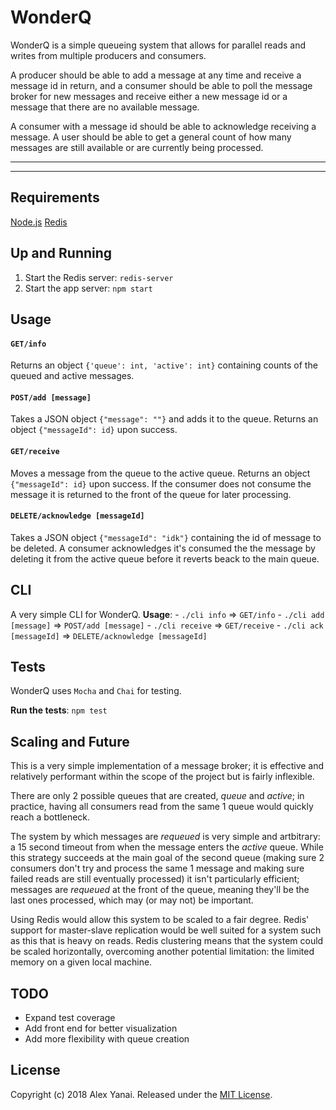 # WonderQ

WonderQ is a simple queueing system that allows for parallel reads and writes from multiple producers and consumers.

A producer should be able to add a message at any time and receive a message id in return, and a consumer should be able to poll the message broker for new messages and receive either a new message id or a message that there are no available message.

A consumer with a message id should be able to acknowledge receiving a message. A user should be able to get a general count of how many messages are still available or are currently being processed.

----
----

## Requirements

[Node.js](https://nodejs.org/en/)
[Redis](https://redis.io/topics/quickstart)

## Up and Running

1. Start the Redis server: `redis-server`
2. Start the app server: `npm start`

## Usage

#### `GET/info`
Returns an object `{'queue': int, 'active': int}` containing counts of the queued and active messages.

#### `POST/add [message]`
Takes a JSON object `{"message": ""}` and adds it to the queue. Returns an object `{"messageId": id}` upon success.

#### `GET/receive`
Moves a message from the queue to the active queue. Returns an object `{"messageId": id}` upon success. If the consumer does not consume the message it is returned to the front of the queue for later processing.

#### `DELETE/acknowledge [messageId]`
Takes a JSON object `{"messageId": "idk"}` containing the id of message to be deleted. A consumer acknowledges it's consumed the the message by deleting it from the active queue before it reverts beack to the main queue.

## CLI
A very simple CLI for WonderQ. **Usage**:
		- `./cli info` => `GET/info`
		- `./cli add [message]` => `POST/add [message]`
		- `./cli receive` => `GET/receive`
		- `./cli ack [messageId]` => `DELETE/acknowledge [messageId]`

## Tests

WonderQ uses `Mocha` and `Chai` for testing.

**Run the tests**: `npm test`

## Scaling and Future
This is a very simple implementation of a message broker; it is effective and relatively performant within the scope of the project but is fairly inflexible.

There are only 2 possible queues that are created, _queue_ and _active_; in practice, having all consumers read from the same 1 queue would quickly reach a bottleneck.

The system by which messages are _requeued_ is very simple and artbitrary: a 15 second timeout from when the message enters the _active_ queue. While this strategy succeeds at the main goal of the second queue (making sure 2 consumers don't try and process the same 1 message and making sure failed reads are still eventually processed) it isn't particularly efficient; messages are _requeued_ at the front of the queue, meaning they'll be the last ones processed, which may (or may not) be important.

Using Redis would allow this system to be scaled to a fair degree. Redis' support for master-slave replication would be well suited for a system such as this that is heavy on reads. Redis clustering means that the system could be scaled horizontally, overcoming another potential limitation: the limited memory on a given local machine.

## TODO

* Expand test coverage
* Add front end for better visualization
* Add more flexibility with queue creation

## License

Copyright (c) 2018 Alex Yanai. Released under the [MIT License](http://opensource.org/licenses/MIT).